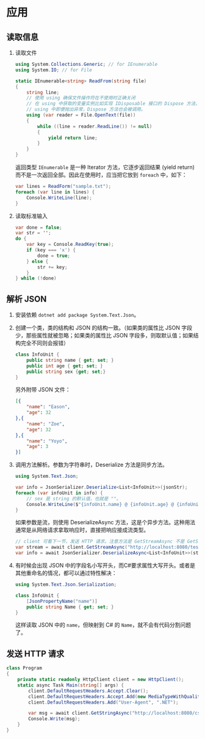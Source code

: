 # 应用

## 读取信息

1. 读取文件

    ```cs
    using System.Collections.Generic; // for IEnumerable
    using System.IO; // for File

    static IEnumerable<string> ReadFrom(string file)
    {
        string line;
        // 使用 using 确保文件操作符在不使用时正确关闭
        // 在 using 中获取的变量实例比如实现 IDisposable 接口的 Dispose 方法，在 using 结束后系统会调用它。
        // using 中即便抛出异常，Dispose 方法也会被调用。
        using (var reader = File.OpenText(file))
        {
            while ((line = reader.ReadLine()) != null)
            {
                yield return line;
            }
        }
    }
    ```

    返回类型 `IEnumerable` 是一种 Iterator 方法，它逐步返回结果 (yield return) 而不是一次返回全部。因此在使用时，应当把它放到 `foreach` 中，如下：

    ```cs
    var lines = ReadForm("sample.txt");
    foreach (var line in lines) {
        Console.WriteLine(line);
    }
    ```

2. 读取标准输入

    ```cs
    var done = false;
    var str = '';
    do {
        var key = Console.ReadKey(true);
        if (key === 'x') {
            done = true;
        } else {
            str += key;
        }
    } while (!done)
    ```

## 解析 JSON

1. 安装依赖 `dotnet add package System.Text.Json`。

2. 创建一个类，类的结构和 JSON 的结构一致。（如果类的属性比 JSON 字段少，那些属性就被忽略；如果类的属性比 JSON 字段多，则取默认值；如果结构完全不同则会报错）

    ```cs
    class InfoUnit {
        public string name { get; set; }
        public int age { get; set; }
        public string sex {get; set;}
    }
    ```

    另外附带 JSON 文件：
    ```json
    [{
        "name": "Eason",
        "age": 32
    },{
        "name": "Zoe",
        "age": 32
    },{
        "name": "Yoyo",
        "age": 3
    }]
    ```

3. 调用方法解析。参数为字符串时，Deserialize 方法是同步方法。

    ```cs
    using System.Text.Json;

    var info = JsonSerializer.Deserialize<List<InfoUnit>>(jsonStr);
    foreach (var infoUnit in info) {
        // sex 是 string 的默认值，也就是 ""。
        Console.WriteLine($"{infoUnit.name} @ {infoUnit.age} @ {infoUnit.sex}");
    }
    ```

    如果参数是流，则使用 DeserializeAsync 方法，这是个异步方法。这种用法通常是从网络请求拿取响应时，直接把响应接成流类型。

    ```cs
    // client 可看下一节，发送 HTTP 请求。注意方法是 GetStreamAsync 不是 GetStringAsync
    var stream = await client.GetStreamAsync("http://localhost:8080/test.json");
    var info = await JsonSerializer.DeserializeAsync<List<InfoUnit>>(stream);
    ```

4. 有时候会出现 JSON 中的字段名小写开头，而C#要求属性大写开头。或者是其他重命名的情况，都可以通过特性解决：

    ```cs
    using System.Text.Json.Serialization;

    class InfoUnit {
        [JsonPropertyName("name")]
        public string Name { get; set; }
    }
    ```

    这样读取 JSON 中的 `name`，但映射到 C# 的 `Name`，就不会有代码分割问题了。

## 发送 HTTP 请求


```cs
class Program
{
    private static readonly HttpClient client = new HttpClient();
    static async Task Main(string[] args) {
        client.DefaultRequestHeaders.Accept.Clear();
        client.DefaultRequestHeaders.Accept.Add(new MediaTypeWithQualityHeaderValue("text/plain"));
        client.DefaultRequestHeaders.Add("User-Agent", ".NET");

        var msg = await client.GetStringAsync("http://localhost:8080/css.txt");
        Console.Write(msg);
    }
}
```

